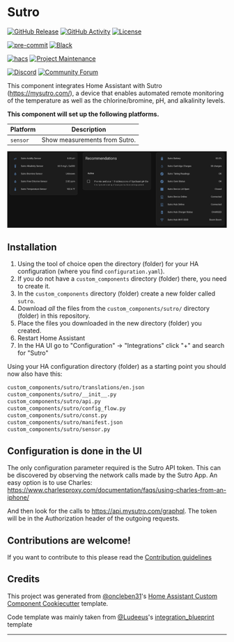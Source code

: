 # Sutro

[![GitHub Release][releases-shield]][releases]
[![GitHub Activity][commits-shield]][commits]
[![License][license-shield]](LICENSE)

[![pre-commit][pre-commit-shield]][pre-commit]
[![Black][black-shield]][black]

[![hacs][hacsbadge]][hacs]
[![Project Maintenance][maintenance-shield]][user_profile]

[![Discord][discord-shield]][discord]
[![Community Forum][forum-shield]][forum]

This component integrates Home Assistant with Sutro (https://mysutro.com/), a device that enables automated remote monitoring of the temperature as well as the chlorine/bromine, pH, and alkalinity levels.

**This component will set up the following platforms.**

| Platform        | Description                   |
| --------------- | ----------------------------- |
| `sensor`        | Show measurements from Sutro. |

![example][exampleimg]

## Installation

1. Using the tool of choice open the directory (folder) for your HA configuration (where you find `configuration.yaml`).
2. If you do not have a `custom_components` directory (folder) there, you need to create it.
3. In the `custom_components` directory (folder) create a new folder called `sutro`.
4. Download _all_ the files from the `custom_components/sutro/` directory (folder) in this repository.
5. Place the files you downloaded in the new directory (folder) you created.
6. Restart Home Assistant
7. In the HA UI go to "Configuration" -> "Integrations" click "+" and search for "Sutro"

Using your HA configuration directory (folder) as a starting point you should now also have this:

```text
custom_components/sutro/translations/en.json
custom_components/sutro/__init__.py
custom_components/sutro/api.py
custom_components/sutro/config_flow.py
custom_components/sutro/const.py
custom_components/sutro/manifest.json
custom_components/sutro/sensor.py
```

## Configuration is done in the UI

The only configuration parameter required is the Sutro API token. This can be discovered by observing the network calls made by the Sutro App. An easy option is to use Charles:
https://www.charlesproxy.com/documentation/faqs/using-charles-from-an-iphone/

And then look for the calls to https://api.mysutro.com/graphql. The token will be in the Authorization header of the outgoing requests.

## Contributions are welcome!

If you want to contribute to this please read the [Contribution guidelines](CONTRIBUTING.md)

## Credits

This project was generated from [@oncleben31](https://github.com/oncleben31)'s [Home Assistant Custom Component Cookiecutter](https://github.com/oncleben31/cookiecutter-homeassistant-custom-component) template.

Code template was mainly taken from [@Ludeeus](https://github.com/ludeeus)'s [integration_blueprint][integration_blueprint] template

---

[integration_blueprint]: https://github.com/custom-components/integration_blueprint
[black]: https://github.com/psf/black
[black-shield]: https://img.shields.io/badge/code%20style-black-000000.svg?style=for-the-badge
[buymecoffee]: https://www.buymeacoffee.com/ydogandjiev
[buymecoffeebadge]: https://img.shields.io/badge/buy%20me%20a%20coffee-donate-yellow.svg?style=for-the-badge
[commits-shield]: https://img.shields.io/github/commit-activity/y/ydogandjiev/hass-sutro.svg?style=for-the-badge
[commits]: https://github.com/ydogandjiev/hass-sutro/commits/main
[hacs]: https://hacs.xyz
[hacsbadge]: https://img.shields.io/badge/HACS-Custom-orange.svg?style=for-the-badge
[discord]: https://discord.gg/Qa5fW2R
[discord-shield]: https://img.shields.io/discord/330944238910963714.svg?style=for-the-badge
[exampleimg]: example.png
[forum-shield]: https://img.shields.io/badge/community-forum-brightgreen.svg?style=for-the-badge
[forum]: https://community.home-assistant.io/
[license-shield]: https://img.shields.io/github/license/ydogandjiev/hass-sutro.svg?style=for-the-badge
[maintenance-shield]: https://img.shields.io/badge/maintainer-%40ydogandjiev-blue.svg?style=for-the-badge
[pre-commit]: https://github.com/pre-commit/pre-commit
[pre-commit-shield]: https://img.shields.io/badge/pre--commit-enabled-brightgreen?style=for-the-badge
[releases-shield]: https://img.shields.io/github/release/ydogandjiev/hass-sutro.svg?style=for-the-badge
[releases]: https://github.com/ydogandjiev/hass-sutro/releases
[user_profile]: https://github.com/ydogandjiev
